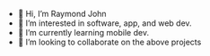 - 👋 Hi, I’m Raymond John
- 👀 I’m interested in software, app, and web dev.
- 🌱 I’m currently learning mobile dev.
- 💞️ I’m looking to collaborate on the above projects
